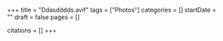+++
title = "Ddasdddds.avif"
tags = ["Photos"]
categories = []
startDate = ""
draft = false
pages = []

citations = []
+++
